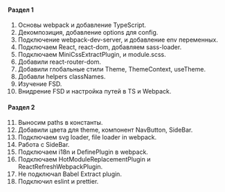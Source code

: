 
#### Раздел 1
1) Основы webpack и добавление TypeScript.
2) Декомпозиция, добавление options для config.
3) Подключение webpack-dev-server, и добавление env переменных.
4) Подключаем React, react-dom, добавляем sass-loader.
5) Подключаем MiniCssExtractPlugin, и module.scss.
6) Добавили react-router-dom.
7) Добавили глобальные стили Theme, ThemeContext, useTheme.
8) Добавли helpers classNames.
9) Изучение FSD.
10) Внидрение FSD и настройка путей в TS и Webpack.
#### Раздел 2
11) Выносим paths в константы.
12) Добавили цвета для theme, компонент NavButton, SideBar.
13) Подключаем svg loader, file loader in webpack.
14) Работа с SideBar.
15) Подключаем i18n и DefinePlugin в webpack.
16) Подключаем HotModuleReplacementPlugin и ReactRefreshWebpackPlugin.
17) Не подключал Babel Extract plugin.
18) Подключил eslint и prettier.